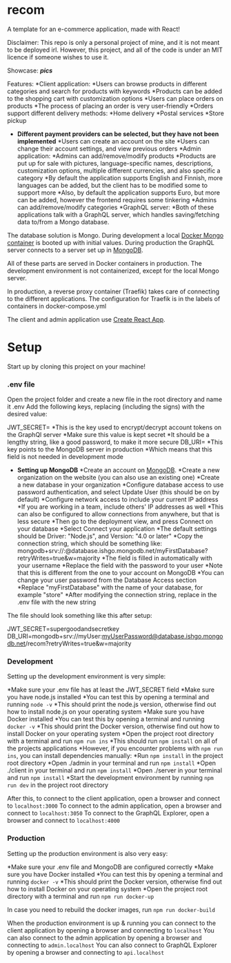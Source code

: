 # recom

A template for an e-commerce application, made with React!

Disclaimer:
This repo is only a personal project of mine, and it is not meant to be deployed irl.
However, this project, and all of the code is under an MIT licence if someone wishes to use it.

Showcase:
**_pics_**

Features:
*Client application:
*Users can browse products in different categories and search for products with keywords
*Products can be added to the shopping cart with customization options
*Users can place orders on products
*The process of placing an order is very user-friendly
*Orders support different delivery methods:
*Home delivery
*Postal services
\*Store pickup

- **Different payment providers can be selected, but they have not been implemented**
  *Users can create an account on the site
  *Users can change their account settings, and view previous orders
  *Admin application:
  *Admins can add/remove/modify products
  *Products are put up for sale with pictures, language-specific names, descriptions, customization options, multiple different currencies, and also specific a category
  *By default the application supports English and Finnish, more languages can be added, but the client has to be modified some to support more
  *Also, by default the application supports Euro, but more can be added, however the frontend requires some tinkering
  *Admins can add/remove/modify categories
  *GraphQL server:
  *Both of these applications talk with a GraphQL server, which handles saving/fetching data to/from a Mongo database.

The database solution is Mongo. During development a local [Docker Mongo container](https://hub.docker.com/_/mongo) is booted up with initial values.
During production the GraphQL server connects to a server set up in [MongoDB](https://www.mongodb.com/).

All of these parts are served in Docker containers in production.
The development environment is not containerized, except for the local Mongo server.

In production, a reverse proxy container (Traefik) takes care of connecting to the different applications.
The configuration for Traefik is in the labels of containers in docker-compose.yml

The client and admin application use [Create React App](https://github.com/facebook/create-react-app).

# Setup

Start up by cloning this project on your machine!

### .env file

Open the project folder and create a new file in the root directory and name it .env
Add the following keys, replacing <value> (including the signs) with the desired value:

JWT_SECRET=<value>
*This is the key used to encrypt/decrypt account tokens on the GraphQl server
*Make sure this value is kept secret
*It should be a lengthy string, like a good password, to make it more secure
DB_URI=<value>
*This key points to the MongoDB server in production
  *Which means that this field is not needed in development mode
* **Setting up MongoDB**
*Create an account on [MongoDB](https://www.mongodb.com/).
*Create a new organization on the website (you can also use an existing one)
*Create a new database in your organization
*Configure database access to use password authentication, and select Update User (this should be on by default)
*Configure network access to include your current IP address
  *If you are working in a team, include others' IP addresses as well
  *This can also be configured to allow connections from anywhere, but that is less secure
*Then go to the deployment view, and press Connect on your database
*Select Connect your application
*The default settings should be Driver: "Node.js", and Version: "4.0 or later"
*Copy the connection string, which should be something like: mongodb+srv://<user>:<password>@database.ishgo.mongodb.net/myFirstDatabase?retryWrites=true&w=majority
  *The <user> field is filled in automatically with your username
  *Replace the <password> field with the password to your user
    *Note that this is different from the one to your account on MongoDB
    *You can change your user password from the Database Access section
  *Replace "myFirstDatabase" with the name of your database, for example "store"
*After modifying the connection string, replace <value> in the .env file with the new string

The file should look something like this after setup:

  JWT_SECRET=supergoodandsecretkey
  DB_URI=mongodb+srv://myUser:myUserPassword@database.ishgo.mongodb.net/recom?retryWrites=true&w=majority

### Development

Setting up the development environment is very simple:

*Make sure your .env file has at least the JWT_SECRET field
*Make sure you have node.js installed
  *You can test this by opening a terminal and running `node -v`
  *This should print the node.js version, otherwise find out how to install node.js on your operating system
*Make sure you have Docker installed
  *You can test this by opening a terminal and running `docker -v`
  *This should print the Docker version, otherwise find out how to install Docker on your operating system
*Open the project root directory with a terminal and run `npm run ins`
  *This should run `npm install` on all of the projects applications
  *However, if you encounter problems with `npm run ins`, you can install dependencies manually:
    *Run `npm install` in the project root directory
    *Open ./admin in your terminal and run `npm install`
    *Open ./client in your terminal and run `npm install`
    *Open ./server in your terminal and run `npm install`
*Start the development environment by running `npm run dev` in the project root directory

After this, to connect to the client application, open a browser and connect to `localhost:3000`
To connect to the admin application, open a browser and connect to `localhost:3050`
To connect to the GraphQL Explorer, open a browser and connect to `localhost:4000`

### Production

Setting up the production environment is also very easy:

*Make sure your .env file and MongoDB are configured correctly
*Make sure you have Docker installed
  *You can test this by opening a terminal and running `docker -v`
  *This should print the Docker version, otherwise find out how to install Docker on your operating system
*Open the project root directory with a terminal and run `npm run docker-up`

In case you need to rebuild the docker images, run `npm run docker-build`

When the production environment is up & running you can connect to the client application by opening a browser and connecting to `localhost`
You can also connect to the admin application by opening a browser and connecting to `admin.localhost`
You can also connect to GraphQL Explorer by opening a browser and connecting to `api.localhost`
